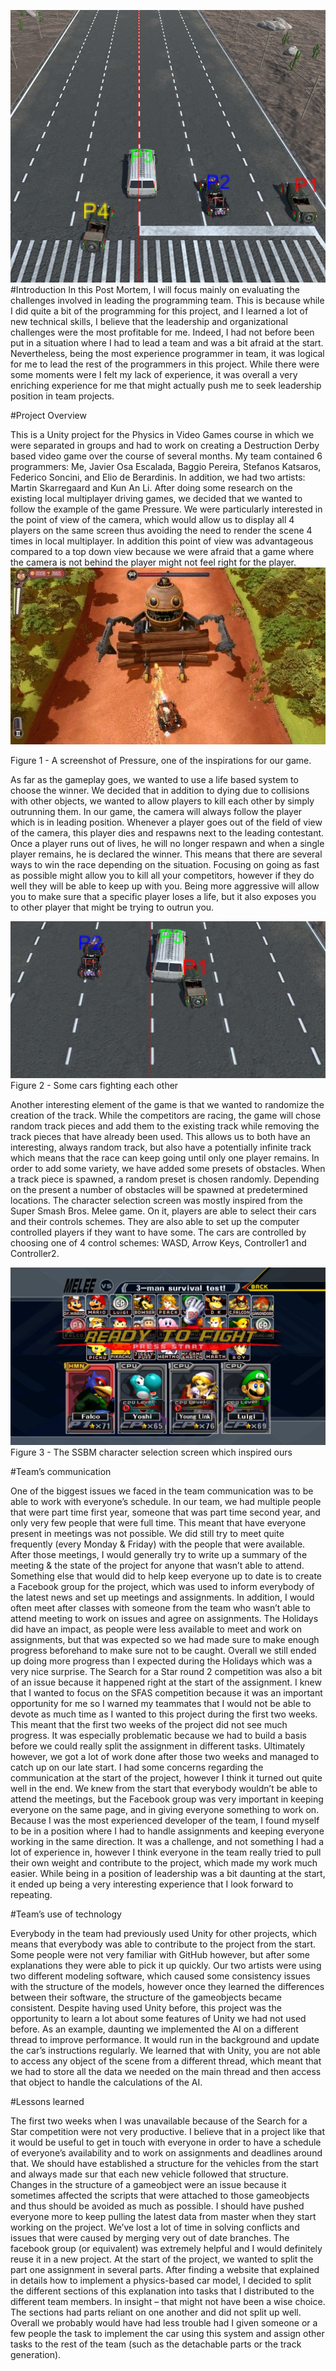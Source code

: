 ![](Pictures/JP/JpPic1.png)
#Introduction
In this Post Mortem, I will focus mainly on evaluating the challenges involved in leading the programming team. This is because while I did quite a bit of the programming for this project, and I learned a lot of new technical skills, I believe that the leadership and organizational challenges were the most profitable for me. Indeed, I had not before been put in a situation where I had to lead a team and was a bit afraid at the start. Nevertheless, being the most experience programmer in team, it was logical for me to lead the rest of the programmers in this project. While there were some moments were I felt my lack of experience, it was overall a very enriching experience for me that might actually push me to seek leadership position in team projects.


#Project Overview

This is a Unity project for the Physics in Video Games course in which we were separated in groups and had to work on creating a Destruction Derby based video game over the course of several months. My team contained 6 programmers: Me, Javier Osa Escalada, Baggio Pereira, Stefanos Katsaros, Federico Soncini, and Elio de Berardinis. In addition, we had two artists: Martin Skarregaard and Kun An Li. 
After doing some research on the existing local multiplayer driving games, we decided that we wanted to follow the example of the game Pressure. We were particularly interested in the point of view of the camera, which would allow us to display all 4 players on the same screen thus avoiding the need to render the scene 4 times in local multiplayer. In addition this point of view was advantageous compared to a top down view because we were afraid that a game where the camera is not behind the player might not feel right for the player.
![](Pictures/JP/JpPic2.jpg)

Figure 1 - A screenshot of Pressure, one of the inspirations for our game.

As far as the gameplay goes, we wanted to use a life based system to choose the winner. We decided that in addition to dying due to collisions with other objects, we wanted to allow players to kill each other by simply outrunning them. In our game, the camera will always follow the player which is in leading position. Whenever a player goes out of the field of view of the camera, this player dies and respawns next to the leading contestant. Once a player runs out of lives, he will no longer respawn and when a single player remains, he is declared the winner. This means that there are several ways to win the race depending on the situation. Focusing on going as fast as possible might allow you to kill all your competitors, however if they do well they will be able to keep up with you. Being more aggressive will allow you to make sure that a specific player loses a life, but it also exposes you to other player that might be trying to outrun you.

![](Pictures/JP/JpPic3.png)
Figure 2 - Some cars fighting each other

Another interesting element of the game is that we wanted to randomize the creation of the track. While the competitors are racing, the game will chose random track pieces and add them to the existing track while removing the track pieces that have already been used. This allows us to both have an interesting, always random track, but also have a potentially infinite track which means that the race can keep going until only one player remains.
In order to add some variety, we have added some presets of obstacles. When a track piece is spawned, a random preset is chosen randomly. Depending on the present a number of obstacles will be spawned at predetermined locations. 
The character selection screen was mostly inspired from the Super Smash Bros. Melee game. On it, players are able to select their cars and their controls schemes. They are also able to set up the computer controlled players if they want to have some. The cars are controlled by choosing one of 4 control schemes: WASD, Arrow Keys, Controller1 and Controller2. 

![](Pictures/JP/JpPic4.jpg)
Figure 3 - The SSBM character selection screen which inspired ours


#Team’s communication

One of the biggest issues we faced in the team communication was to be able to work with everyone’s schedule. In our team, we had multiple people that were part time first year, someone that was part time second year, and only very few people that were full time. This meant that have everyone present in meetings was not possible. We did still try to meet quite frequently (every Monday & Friday) with the people that were available. After those meetings, I would generally try to write up a summary of the meeting & the state of the project for anyone that wasn’t able to attend.
Something else that would did to help keep everyone up to date is to create a Facebook group for the project, which was used to inform everybody of the latest news and set up meetings and assignments. In addition, I would often meet after classes with someone from the team who wasn’t able to attend meeting to work on issues and agree on assignments.
The Holidays did have an impact, as people were less available to meet and work on assignments, but that was expected so we had made sure to make enough progress beforehand to make sure not to be caught. Overall we still ended up doing more progress than I expected during the Holidays which was a very nice surprise.
The Search for a Star round 2 competition was also a bit of an issue because it happened right at the start of the assignment. I knew that I wanted to focus on the SFAS competition because it was an important opportunity for me so I warned my teammates that I would not be able to devote as much time as I wanted to this project during the first two weeks. This meant that the first two weeks of the project did not see much progress. It was especially problematic because we had to build a basis before we could really split the assignment in different tasks. Ultimately however, we got a lot of work done after those two weeks and managed to catch up on our late start.
I had some concerns regarding the communication at the start of the project, however I think it turned out quite well in the end. We knew from the start that everybody wouldn’t be able to attend the meetings, but the Facebook group was very important in keeping everyone on the same page, and in giving everyone something to work on.
Because I was the most experienced developer of the team, I found myself to be in a position where I had to handle assignments and keeping everyone working in the same direction. It was a challenge, and not something I had a lot of experience in, however I think everyone in the team really tried to pull their own weight and contribute to the project, which made my work much easier. While being in a position of leadership was a bit daunting at the start, it ended up being a very interesting experience that I look forward to repeating.


#Team’s use of technology

Everybody in the team had previously used Unity for other projects, which means that everybody was able to contribute to the project from the start. Some people were not very familiar with GitHub however, but after some explanations they were able to pick it up quickly.
Our two artists were using two different modeling software, which caused some consistency issues with the structure of the models, however once they learned the differences between their software, the structure of the gameobjects became consistent.
Despite having used Unity before, this project was the opportunity to learn a lot about some features of Unity we had not used before. As an example, daunting we implemented the AI on a different thread to improve performance. It would run in the background and update the car’s instructions regularly. We learned that with Unity, you are not able to access any object of the scene from a different thread, which meant that we had to store all the data we needed on the main thread and then access that object to handle the calculations of the AI.

#Lessons learned
 
The first two weeks when I was unavailable because of the Search for a Star competition were not very productive. I believe that in a project like that it would be useful to get in touch with everyone in order to have a schedule of everyone’s availability and to work on assignments and deadlines around that.
We should have established a structure for the vehicles from the start and always made sur that each new vehicle followed that structure. Changes in the structure of a gameobject were an issue because it sometimes affected the scripts that were attached to those gameobjects and thus should be avoided as much as possible.
I should have pushed everyone more to keep pulling the latest data from master when they start working on the project. We’ve lost a lot of time in solving conflicts and issues that were caused by merging very out of date branches.
The facebook group (or equivalent) was extremely helpful and I would definitely reuse it in a new project.
At the start of the project, we wanted to split the part one assignment in several parts. After finding a website that explained in details how to implement a physics-based car model, I decided to split the different sections of this explanation into tasks that I distributed to the different team members. In insight – that might not have been a wise choice. The sections had parts reliant on one another and did not split up well. Overall we probably would have had less trouble had I given someone or a few people the task to implement the car using this system and assign other tasks to the rest of the team (such as the detachable parts or the track generation).
